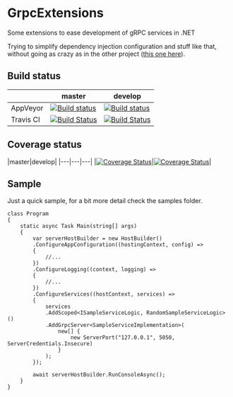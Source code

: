 # GrpcExtensions
Some extensions to ease development of gRPC services in .NET

Trying to simplify dependency injection configuration and stuff like that, without going as crazy as in the other project ([this one here](https://github.com/CodingMilitia/Grpc)).


## Build status

||master|develop|
|---|---|---|
|AppVeyor|[![Build status](https://ci.appveyor.com/api/projects/status/x6h46pdlok12duwk/branch/master?svg=true)](https://ci.appveyor.com/project/joaofbantunes/grpcextensions)|[![Build status](https://ci.appveyor.com/api/projects/status/x6h46pdlok12duwk/branch/develop?svg=true)](https://ci.appveyor.com/project/joaofbantunes/grpcextensions)|
|Travis CI|[![Build Status](https://travis-ci.org/CodingMilitia/GrpcExtensions.svg?branch=master)](https://travis-ci.org/CodingMilitia/GrpcExtensions)|[![Build Status](https://travis-ci.org/CodingMilitia/GrpcExtensions.svg?branch=develop)](https://travis-ci.org/CodingMilitia/GrpcExtensions)|

## Coverage status

|master|develop|
|---|---|---|
|[![Coverage Status](https://coveralls.io/repos/github/CodingMilitia/GrpcExtensions/badge.svg?branch=master)](https://coveralls.io/github/CodingMilitia/GrpcExtensions?branch=develop)|[![Coverage Status](https://coveralls.io/repos/github/CodingMilitia/GrpcExtensions/badge.svg?branch=develop)](https://coveralls.io/github/CodingMilitia/GrpcExtensions?branch=develop)|



## Sample
Just a quick sample, for a bit more detail check the samples folder.
~~~~
class Program
{
    static async Task Main(string[] args)
    {
        var serverHostBuilder = new HostBuilder()
        .ConfigureAppConfiguration((hostingContext, config) =>
        {
            //...
        })
        .ConfigureLogging((context, logging) =>
        {
            //...
        })
        .ConfigureServices((hostContext, services) =>
        {
            services
            .AddScoped<ISampleServiceLogic, RandomSampleServiceLogic>()
            .AddGrpcServer<SampleServiceImplementation>(
                new[] { 
                    new ServerPort("127.0.0.1", 5050, ServerCredentials.Insecure) 
                }
            );
        });

        await serverHostBuilder.RunConsoleAsync();
    }
}
~~~~
